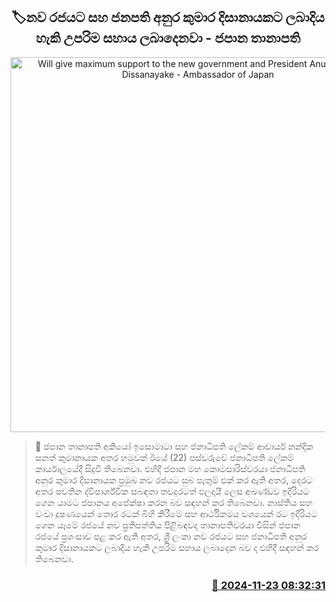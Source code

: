 <p align='center'><b><h2 align='center' title='Will give maximum support to the new government and President Anura Kumara Dissanayake - Ambassador of Japan'>🏷නව රජයට සහ ජනපති අනුර කුමාර දිසානායකට ලබාදිය හැකි උපරිම සහාය ලබාදෙනවා - ජපාන තානාපති</h2></b></p>
<p align='center'><img src='https://helakuru.sgp1.cdn.digitaloceanspaces.com/esana/images/lib/japan-ambsdr.jpg' width='600' alt='Will give maximum support to the new government and President Anura Kumara Dissanayake - Ambassador of Japan'></p>

>📝 ජපාන තානාපති අකියෝ ඉසොමාටා සහ ජනාධිපති ලේකම් ආචාර්ය නන්දික සනත් කුමානායක අතර හමුවක් ඊයේ (22) පස්වරුවේ ජනාධිපති ලේකම් කාර්යාලයේදී සිදුවී තිබෙනවා.
එහිදී ජපාන මහ කොමසාරිස්වරයා ජනාධිපති අනුර කුමාර දිසානායක ප්‍රමුඛ නව රජයට සුබ පැතුම් එක් කර ඇති අතර, දෙරට අතර පවතින ද්විපාර්ශ්වික සබඳතා තවදුරටත් ඵලදායී ලෙස අඛණ්ඩව ඉදිරියට ගෙන යාමට ජපානය අපේක්ෂා කරන බව සඳහන් කර තිබෙනවා.
නාස්තිය සහ වංචා දූෂණයෙන් තොර රටක් බිහි කිරීමේ සහ ආර්ථිකමය වශයෙන් රට ඉදිරියට ගෙන යෑමේ රජයේ නව ප්‍රතිපත්තිය පිළිබඳවද තානාපතිවරයා විසින් ජපාන රජයේ ප්‍රශංසාව පළ කර ඇති අතර, ශ්‍රී ලංකා නව රජයට සහ ජනාධිපති අනුර කුමාර දිසානායකට ලබාදිය හැකි උපරිම සහාය ලබාදෙන බව ද එහිදී සඳහන් කර තිබෙනවා.


<h3 align='right'><a href='https://www.helakuru.lk/esana/p/105379/'>📅 2024-11-23 08:32:31</a></h3>
